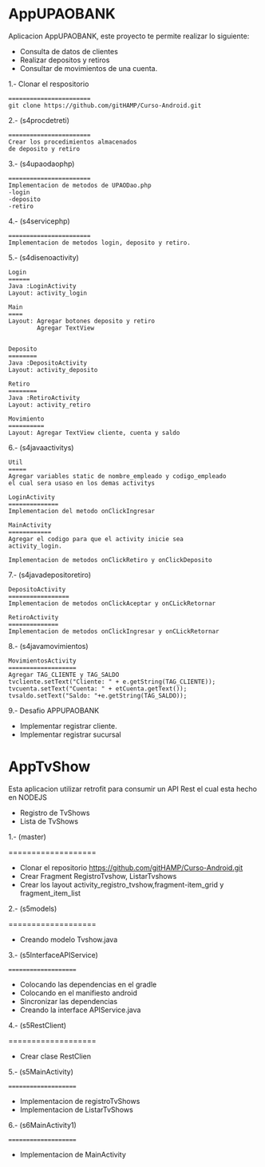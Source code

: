 # AppUPAOBANK
Aplicacion AppUPAOBANK, este proyecto te permite realizar lo siguiente:

- Consulta de datos de clientes
- Realizar depositos y retiros
- Consultar de movimientos de una cuenta.

1.- Clonar el respositorio 

    =======================
    git clone https://github.com/gitHAMP/Curso-Android.git

2.- (s4procdetreti)
    
    =======================
    Crear los procedimientos almacenados
    de deposito y retiro

3.- (s4upaodaophp)
    
    =======================
    Implementacion de metodos de UPAODao.php
    -login
    -deposito
    -retiro

4.- (s4servicephp)
    
    =======================
    Implementacion de metodos login, deposito y retiro.

5.- (s4disenoactivity)

    Login
    ======
    Java :LoginActivity
    Layout: activity_login

    Main
    ====
    Layout: Agregar botones deposito y retiro
            Agregar TextView 


    Deposito
    ========
    Java :DepositoActivity
    Layout: activity_deposito

    Retiro
    ========
    Java :RetiroActivity
    Layout: activity_retiro

    Movimiento
    ==========
    Layout: Agregar TextView cliente, cuenta y saldo

6.- (s4javaactivitys)

    Util
    =====
    Agregar variables static de nombre_empleado y codigo_empleado
    el cual sera usaso en los demas activitys

    LoginActivity
    ==============
    Implementacion del metodo onClickIngresar

    MainActivity
    ============
    Agregar el codigo para que el activity inicie sea 
    activity_login.

    Implementacion de metodos onClickRetiro y onClickDeposito

7.- (s4javadepositoretiro)

    DepositoActivity
    =================
    Implementacion de metodos onClickAceptar y onCLickRetornar

    RetiroActivity
    ==============
    Implementacion de metodos onClickIngresar y onCLickRetornar

8.- (s4javamovimientos)

    MovimientosActivity
    ===================
    Agregar TAG_CLIENTE y TAG_SALDO
    tvcliente.setText("Cliente: " + e.getString(TAG_CLIENTE));
    tvcuenta.setText("Cuenta: " + etCuenta.getText());
    tvsaldo.setText("Saldo: "+e.getString(TAG_SALDO));

9.- Desafio APPUPAOBANK
- Implementar registrar cliente.
- Implementar registrar sucursal 


# AppTvShow
Esta aplicacion utilizar retrofit para consumir un API Rest el cual esta hecho en NODEJS

- Registro de TvShows
- Lista de TvShows

1.- (master)

  ===================
  - Clonar el repositorio https://github.com/gitHAMP/Curso-Android.git
  - Crear Fragment RegistroTvshow, ListarTvshows
  - Crear los layout activity_registro_tvshow,fragment-item_grid y fragment_item_list

2.- (s5models)

   ===================
  - Creando modelo Tvshow.java

3.- (s5InterfaceAPIService)

    ===================
  - Colocando las dependencias en el gradle
  - Colocando en el manifiesto android
     <uses-permission android:name="android.permission.INTERNET" />
  - Sincronizar las dependencias
  - Creando la interface APIService.java

4.- (s5RestClient)

   ===================
   - Crear clase RestClien

5.- (s5MainActivity)

    ===================
   - Implementacion de registroTvShows
   - Implementacion de ListarTvShows

6.- (s6MainActivity1)

    ===================
   - Implementacion de MainActivity
    


